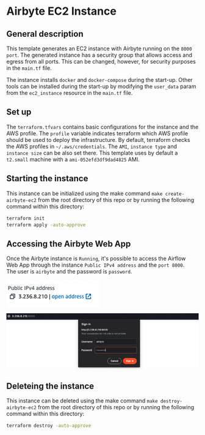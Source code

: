 # Airbyte EC2 Instance

## General description

This template generates an EC2 instance with Airbyte running on the `8000 port`.
The generated instance has a security group that allows access and egress from all ports. This can be changed, however, for security purposes in the `main.tf` file.

The instance installs `docker` and `docker-compose` during the start-up. Other tools
can be installed during the start-up by modifying the `user_data` param from the `ec2_instance` resource in the `main.tf` file.

## Set up

The `terraform.tfvars` contains basic configurations for the instance and the AWS profile. The `profile` variable indicates terraform which AWS profile should be used to deploy the infrastructure. By default, terraform checks the AWS profiles in `~/.aws/credentials`.
The `AMI`, `instance type` and `instance size` can be also set there. This template uses by default a `t2.small` machine with a `ami-052efd3df9dad4825` AMI.

## Starting the instance

This instance can be initialized using the make command `make create-airbyte-ec2` from the root directory of this repo or by running the following command within this directory:

``` bash
terraform init
terraform apply -auto-approve
```

## Accessing the Airbyte Web App

Once the Airbyte instance is `Running`, it's possible to access the Airflow Web App through the instance `Public IPv4 address` and the `port 8000`.  
The user is `airbyte` and the password is `password`.

![Airbyte IP](../../images/airbyte/airbyte-ip.png)

![Airbyte log in](../../images/airbyte/airbyte-login.png)

## Deleteing the instance

This instance can be deleted using the make command `make destroy-airbyte-ec2` from the root directory of this repo or by running the following command within this directory:

``` bash
terraform destroy -auto-approve
```
